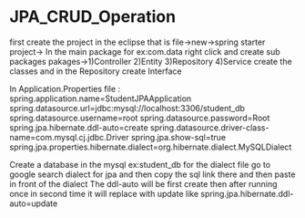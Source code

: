 # JPA_CRUD_Operation






















first create the project in the eclipse that is file->new->spring starter project->
In the main package for ex:com.data right click and create sub packages
pakages->1)Controller  2)Entity  3)Repository  4)Service
create the classes and in the Repository create Interface

In Application.Properties file :
spring.application.name=StudentJPAApplication
spring.datasource.url=jdbc:mysql://localhost:3306/student_db
spring.datasource.username=root
spring.datasource.password=Root
spring.jpa.hibernate.ddl-auto=create
spring.datasource.driver-class-name=com.mysql.cj.jdbc.Driver
spring.jpa.show-sql=true
spring.jpa.properties.hibernate.dialect=org.hibernate.dialect.MySQLDialect

Create a database in the mysql ex:student_db 
for the dialect file go to google search dialect for jpa and then copy the sql link there and then paste in front of the dialect
The ddl-auto will be first create then after running once in second time it will replace with update like
spring.jpa.hibernate.ddl-auto=update
